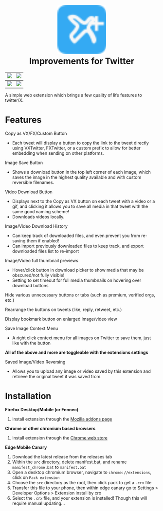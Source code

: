 <h1 align="center"><a href="#"><img src="https://github.com/usyless/twitter-improvements/blob/main/src/icons/icon.svg?raw=true" width="160" height="160" alt="logo"></a><br>Improvements for Twitter</h1>

| ![](https://github.com/usyless/twitter-improvements/blob/main/media/cover.png?raw=true)     | ![](https://github.com/usyless/twitter-improvements/blob/main/media/features.png?raw=true)  |
|---------------------------------------------------------------------------------------------|---------------------------------------------------------------------------------------------|
| ![](https://github.com/usyless/twitter-improvements/blob/main/media/settings1.png?raw=true) | ![](https://github.com/usyless/twitter-improvements/blob/main/media/settings2.png?raw=true) |

A simple web extension which brings a few quality of life features to twitter/X. 

# Features

Copy as VX/FX/Custom Button
- Each tweet will display a button to copy the link to the tweet directly using VXTwitter, FXTwitter, or a custom prefix to allow for better embedding when sending on other platforms.

Image Save Button
- Shows a download button in the top left corner of each image, which saves the image in the highest quality available and with custom reversible filenames.

Video Download Button
- Displays next to the Copy as VX button on each tweet with a video or a gif, and clicking it allows you to save all media in that tweet with the same good naming scheme!
- Downloads videos locally.

Image/Video Download History
- Can keep track of downloaded files, and even prevent you from re-saving them if enabled!
- Can import previously downloaded files to keep track, and export downloaded files list to re-import

Image/Video full thumbnail previews
- Hover/click button in download picker to show media that may be obscured/not fully visible!
- Setting to set timeout for full media thumbnails on hovering over download buttons

Hide various unnecessary buttons or tabs (such as premium, verified orgs, etc.)

Rearrange the buttons on tweets (like, reply, retweet, etc.)

Display bookmark button on enlarged image/video view

Save Image Context Menu
- A right click context menu for all images on Twitter to save them, just like with the button

**All of the above and more are toggleable with the extensions settings**

Saved Image/Video Reversing
- Allows you to upload any image or video saved by this extension and retrieve the original tweet it was saved from.

# Installation

**Firefox Desktop/Mobile (or Fennec)**
1. Install extension through the [Mozilla addons page](https://addons.mozilla.org/en-GB/firefox/addon/improvements-for-twitter/)

**Chrome or other chromium based browsers**
1. Install extension through the [Chrome web store](https://chromewebstore.google.com/detail/improvements-for-twitter/joficcmkfcceifjloncilgpnljofjfdc)

**Edge Mobile Canary**
1. Download the latest release from the releases tab
2. Within the `src` directory, delete manifest.bat, and rename `manifest_chrome.bat` to `manifest.bat`
3. Open a desktop chromium browser, navigate to `chrome://extensions`, click on `Pack extension`
4. Choose the `src` directory as the root, then click pack to get a `.crx` file
5. Transfer this file to your phone, then within edge canary go to Settings > Developer Options > Extension install by crx
6. Select the `.crx` file, and your extension is installed! Though this will require manual updating...
